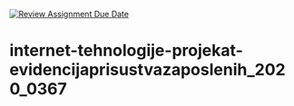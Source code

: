[![Review Assignment Due Date](https://classroom.github.com/assets/deadline-readme-button-22041afd0340ce965d47ae6ef1cefeee28c7c493a6346c4f15d667ab976d596c.svg)](https://classroom.github.com/a/1IMeAlJr)
# internet-tehnologije-projekat-evidencijaprisustvazaposlenih_2020_0367
